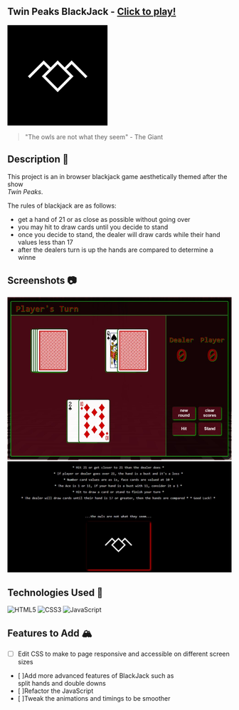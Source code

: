 ## Twin Peaks BlackJack - [Click to play!](https://juiceteng.github.io/browser-blackjack/)
![owl cave](./images/owlcave.png)
>"The owls are not what they seem" - The Giant

## Description :owl:
This project is an in browser blackjack game aesthetically themed after the show  
_Twin Peaks_.  

The rules of blackjack are as follows:
* get a hand of 21 or as close as possible without going over
* you may hit to draw cards until you decide to stand
* once you decide to stand, the dealer will draw cards while their hand  
  values less than 17
* after the dealers turn is up the hands are compared to determine a winne

## Screenshots :camera:
![Game Screenshot](./images/twinpeaksblackjack.jpg)
![Rules Screenshot](./images/tpblackjackrules.jpg)

## Technologies Used :space_invader:
![HTML5](https://img.shields.io/badge/-HTML5-05122A?style=flat&logo=html5)
![CSS3](https://img.shields.io/badge/-CSS-05122A?style=flat&logo=css3)
![JavaScript](https://img.shields.io/badge/-JavaScript-05122A?style=flat&logo=javascript)

## Features to Add :mountain_snow:
- [ ] Edit CSS to make to page responsive and accessible on
  different screen sizes
- [ ]Add more advanced features of BlackJack such as  
  split hands and double downs
- [ ]Refactor the JavaScript
- [ ]Tweak the animations and timings to be smoother